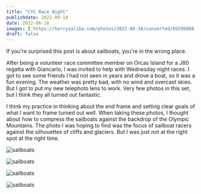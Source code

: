 ```yaml
---
title: "CYC Race Night"
publishdate: 2022-09-14
date: 2022-06-16
images: ['https://harrysaliba.com/photos/2022-06-16/converted/DSC06088.jpg']
draft: false
---
```


If you're surprised this post is about sailboats, you're in the wrong place.

After being a volunteer race committee member on Orcas Island for a J80 regatta with Giancarlo, I was invited to help with Wednesday night races.  I got to see some friends I had not seen in years and drove a boat, so it was a fun evening.  The weather was pretty bad, with no wind and overcast skies.  But I got to put my new telephoto lens to work.  Very few photos in this set, but I think they all turned out fantastic.

I think my practice in thinking about the end frame and setting clear goals of what I want to frame turned out well.  When taking these photos, I thought about how to compress the sailboats against the backdrop of the Olympic Mountains.  The photo I was hoping to find was the focus of sailboat racers against the silhouettes of cliffs and glaciers.  But I was just not at the right spot at the right time.

![sailboats](https://harrysaliba.com/photos/2022-06-16/converted/DSC06088.jpg)

![sailboats](https://harrysaliba.com/photos/2022-06-16/converted/DSC06091.jpg)

![sailboats](https://harrysaliba.com/photos/2022-06-16/converted/DSC06093.jpg)

![sailboats](https://harrysaliba.com/photos/2022-06-16/converted/DSC06111.jpg)

